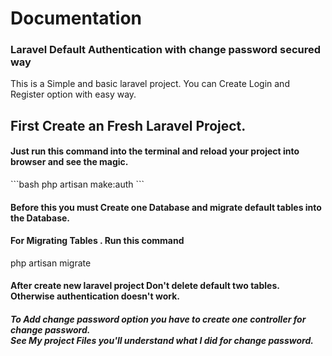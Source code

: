 <h1>Documentation</h1>

<h3>Laravel Default Authentication with change password secured way</h3>

This is a Simple and basic laravel project. You can Create Login and Register option with easy way.

<h2>First Create an Fresh Laravel Project.</h2>

<h4>Just run this command into the terminal and reload your project into browser and see the magic.</h4>
```bash
php artisan make:auth
```

<h4>Before this you must Create one Database and migrate default tables into the Database.</h4>
<h4>For Migrating Tables . Run this command</h4>

php artisan migrate

<h4>After create new laravel project Don't delete default two tables. Otherwise authentication doesn't work.</h4>

<h5>To Add change password option you have to create one controller for change password.<br>
    See My project Files you'll understand what I did for change password.</h5>
